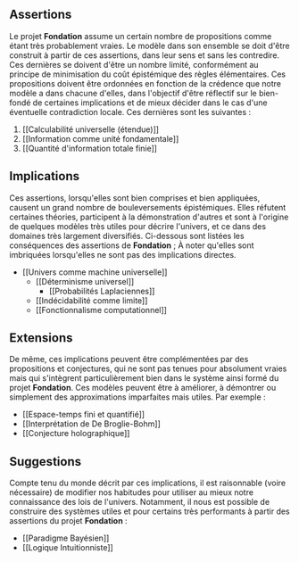 ## Assertions

Le projet **Fondation** assume un certain nombre de propositions comme étant très probablement vraies. Le modèle dans son ensemble se doit d'être construit à partir de ces assertions, dans leur sens et sans les contredire. Ces dernières se doivent d'être un nombre limité, conformément au principe de minimisation du coût épistémique des règles élémentaires. Ces propositions doivent être ordonnées en fonction de la crédence que notre modèle a dans chacune d'elles, dans l'objectif d'être réflectif sur le bien-fondé de certaines implications et de mieux décider dans le cas d'une éventuelle contradiction locale. Ces dernières sont les suivantes :

1. [[Calculabilité universelle (étendue)]]
2. [[Information comme unité fondamentale]]
3. [[Quantité d'information totale finie]]
## Implications

Ces assertions, lorsqu'elles sont bien comprises et bien appliquées, causent un grand nombre de bouleversements épistémiques. Elles réfutent certaines théories, participent à la démonstration d'autres et sont à l'origine de quelques modèles très utiles pour décrire l'univers, et ce dans des domaines très largement diversifiés. Ci-dessous sont listées les conséquences des assertions de **Fondation** ; À noter qu'elles sont imbriquées lorsqu'elles ne sont pas des implications directes. 

* [[Univers comme machine universelle]]
	* [[Déterminisme universel]]
		* [[Probabilités Laplaciennes]]
	* [[Indécidabilité comme limite]]
	* [[Fonctionnalisme computationnel]]
## Extensions

De même, ces implications peuvent être complémentées par des propositions et conjectures, qui ne sont pas tenues pour absolument vraies mais qui s'intègrent particulièrement bien dans le système ainsi formé du projet **Fondation**. Ces modèles peuvent être à améliorer, à démontrer ou simplement des approximations imparfaites mais utiles. Par exemple :

* [[Espace-temps fini et quantifié]]
* [[Interprétation de De Broglie-Bohm]]
* [[Conjecture holographique]]
## Suggestions

Compte tenu du monde décrit par ces implications, il est raisonnable (voire nécessaire) de modifier nos habitudes pour utiliser au mieux notre connaissance des lois de l'univers. Notamment, il nous est possible de construire des systèmes utiles et pour certains très performants à partir des assertions du projet **Fondation** :

* [[Paradigme Bayésien]]
* [[Logique Intuitionniste]]